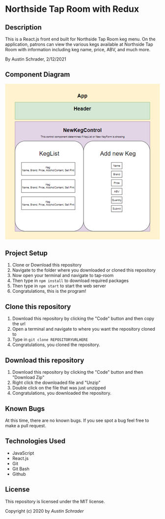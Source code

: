 # Northside Tap Room with Redux

## Description

This is a React.js front end built for Northside Tap Room keg menu. On the application, patrons can view the various kegs available at Northside Tap Room with information including keg name, price, ABV, and much more.

By Austin Schrader, 2/12/2021

## Component Diagram

![Component Diagram](https://github.com/austinschrader/tap-room/blob/main/drawdiagram.PNG)

## Project Setup

1. Clone or Download this repository
2. Navigate to the folder where you downloaded or cloned this repository
3. Now open your terminal and navigate to tap-room
4. Then type in `npm install` to download required packages
5. Then type in `npm start` to start the web server
6. Congratulations, this is the program!

## Clone this repository

1. Download this repository by clicking the "Code" button and then copy the url
2. Open a terminal and navigate to where you want the repository cloned to
3. Type in `git clone REPOSITORYURLHERE`
4. Congratulations, you cloned the repository.

## Download this repository

1. Download this repository by clicking the "Code" button and then "Download Zip"
2. Right click the downloaded file and "Unzip"
3. Double click on the file that was just unzipped
4. Congratulations, you downloaded the repository.

## Known Bugs

At this time, there are no known bugs. If you see spot a bug feel free to make a pull request.

## Technologies Used

- JavaScript
- React.js
- Git
- Git Bash
- Github

## License

This repository is licensed under the MIT license.

Copyright (c) 2020 by _Austin Schrader_
